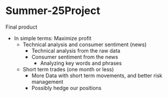 # Summer-25Project
Final product
  - In simple terms: Maximize profit 
    - Technical analysis and consumer sentiment (news)
      - Technical analysis from the raw data
      - Consumer sentiment from the news
        - Analyzing key words and phrases
    - Short term trades (one month or less)
      - More Data with short term movements, and better   risk management
      - Possibly hedge our positions
